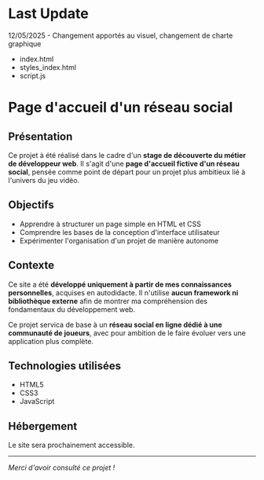# Last Update
12/05/2025 - Changement apportés au visuel, changement de charte graphique
- index.html
- styles_index.html
- script.js


# Page d'accueil d'un réseau social 

## Présentation

Ce projet à été réalisé dans le cadre d'un **stage de découverte du métier de développeur web**.
Il s'agit d'une **page d'accueil fictive d'un réseau social**, pensée comme point de départ pour un projet plus ambitieux lié à l'univers du jeu vidéo.

## Objectifs

- Apprendre à structurer un page simple en HTML et CSS
- Comprendre les bases de la conception d'interface utilisateur
- Expérimenter l'organisation d'un projet de manière autonome

## Contexte

Ce site a été **développé uniquement à partir de mes connaissances personnelles**, acquises en autodidacte.
Il n'utilise **aucun framework ni bibliothèque externe** afin de montrer ma compréhension des fondamentaux du développement web.

Ce projet servica de base à un **réseau social en ligne dédié à une communauté de joueurs**, avec pour ambition de le faire évoluer vers une application plus complète.

## Technologies utilisées

- HTML5
- CSS3
- JavaScript

## Hébergement 

Le site sera prochainement accessible.

---

*Merci d'avoir consulté ce projet !*
